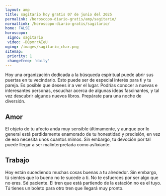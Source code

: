 ```yaml
---
layout: amp
title: sagitario hoy gratis 07 de junio del 2025 
permalink: /horoscopo-diario-gratis/amp/sagitario/
normallink: /horoscopo-diario-gratis/sagitario/
home: FALSE
horoscopo:
 signo: sagitario
 video: -DQpmrrAIeU
ogimg: /images/sagitario_char.png
sitemap:
 priority: 1
 changefreq: 'daily'
---
```



Hoy una organización dedicada a la búsqueda espiritual puede abrir sus puertas en tu vecindario. Esto puede ser de especial interés para ti y tu pareja. Es posible que desees ir a ver el lugar. Podrías conocer a nuevas e interesantes personas, escuchar acerca de algunas ideas fascinantes, y tal vez descubrir algunos nuevos libros. Prepárate para una noche de diversión.

## Amor

El objeto de tu afecto anda muy sensible últimamente, y aunque por lo general está perdidamente enamorado de tu honestidad y precisión, en vez de eso necesita unos cuantos mimos. Sin embargo, tu devoción por tal puede llegar a ser malinterpretada como asfixiante.

## Trabajo

Hoy están sucediendo muchas cosas buenas a tu alrededor. Sin embargo, tú sientes que lo bueno no te sucede a ti. No te esfuerces por ser algo que no eres. Sé paciente. El tren que está partiendo de la estación no es el tuyo. Tú tienes un boleto para otro tren que llegará muy pronto.